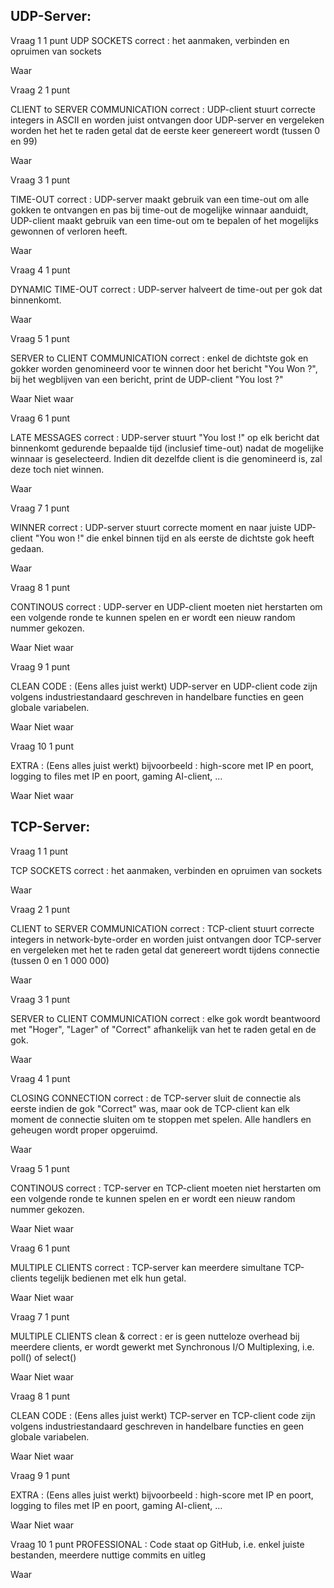 ## UDP-Server:

Vraag 1        1 punt
UDP SOCKETS correct : het aanmaken, verbinden en opruimen van sockets

Waar


Vraag 2        1 punt

CLIENT to SERVER COMMUNICATION correct : UDP-client stuurt correcte integers in ASCII en worden juist ontvangen door UDP-server en vergeleken worden het het te raden getal dat de eerste keer genereert wordt (tussen 0 en 99)

Waar


Vraag 3        1 punt

TIME-OUT correct : UDP-server maakt gebruik van een time-out om alle gokken te ontvangen en pas bij time-out de mogelijke winnaar aanduidt, UDP-client maakt gebruik van een time-out om te bepalen of het mogelijks gewonnen of verloren heeft.

Waar


Vraag 4        1 punt

DYNAMIC TIME-OUT correct : UDP-server halveert de time-out per gok dat binnenkomt.

Waar


Vraag 5        1 punt

SERVER to CLIENT COMMUNICATION correct : enkel de dichtste gok en gokker worden genomineerd voor te winnen door het bericht "You Won ?", bij het wegblijven van een bericht, print de UDP-client "You lost ?"

Waar
Niet waar

Vraag 6        1 punt

LATE MESSAGES correct : UDP-server stuurt "You lost !" op elk bericht dat binnenkomt gedurende bepaalde tijd (inclusief time-out) nadat de mogelijke winnaar is geselecteerd. Indien dit dezelfde client is die genomineerd is, zal deze toch niet winnen.

Waar


Vraag 7        1 punt

WINNER correct : UDP-server stuurt correcte moment en naar juiste UDP-client "You won !" die enkel binnen tijd en als eerste de dichtste gok heeft gedaan.

Waar


Vraag 8        1 punt

CONTINOUS correct : UDP-server en UDP-client moeten niet herstarten om een volgende ronde te kunnen spelen en er wordt een nieuw random nummer gekozen.

Waar
Niet waar

Vraag 9        1 punt

CLEAN CODE : (Eens alles juist werkt) UDP-server en UDP-client code zijn volgens industriestandaard geschreven in handelbare functies en geen globale variabelen.

Waar
Niet waar

Vraag 10        1 punt

EXTRA : (Eens alles juist werkt) bijvoorbeeld : high-score met IP en poort, logging to files met IP en poort, gaming AI-client, ...

Waar
Niet waar

## TCP-Server:

Vraag 1        1 punt

TCP SOCKETS correct : het aanmaken, verbinden en opruimen van sockets

Waar


Vraag 2        1 punt

CLIENT to SERVER COMMUNICATION correct : TCP-client stuurt correcte integers in network-byte-order en worden juist ontvangen door TCP-server en vergeleken met het te raden getal dat genereert wordt tijdens connectie (tussen 0 en 1 000 000)

Waar


Vraag 3        1 punt

SERVER to CLIENT COMMUNICATION correct : elke gok wordt beantwoord met "Hoger", "Lager" of "Correct" afhankelijk van het te raden getal en de gok.

Waar


Vraag 4        1 punt

CLOSING CONNECTION correct : de TCP-server sluit de connectie als eerste indien de gok "Correct" was, maar ook de TCP-client kan elk moment de connectie sluiten om te stoppen met spelen. Alle handlers en geheugen wordt proper opgeruimd.

Waar


Vraag 5        1 punt

CONTINOUS correct : TCP-server en TCP-client moeten niet herstarten om een volgende ronde te kunnen spelen en er wordt een nieuw random nummer gekozen.

Waar
Niet waar

Vraag 6        1 punt

MULTIPLE CLIENTS correct : TCP-server kan meerdere simultane TCP-clients tegelijk bedienen met elk hun getal.

Waar
Niet waar

Vraag 7        1 punt

MULTIPLE CLIENTS clean & correct : er is geen nutteloze overhead bij meerdere clients, er wordt gewerkt met Synchronous I/O Multiplexing, i.e. poll() of select()

Waar
Niet waar

Vraag 8        1 punt

CLEAN CODE : (Eens alles juist werkt) TCP-server en TCP-client code zijn volgens industriestandaard geschreven in handelbare functies en geen globale variabelen.

Waar
Niet waar

Vraag 9        1 punt

EXTRA : (Eens alles juist werkt) bijvoorbeeld : high-score met IP en poort, logging to files met IP en poort, gaming AI-client, ...

Waar
Niet waar


Vraag 10        1 punt
PROFESSIONAL : Code staat op GitHub, i.e. enkel juiste bestanden, meerdere nuttige commits en uitleg


Waar
